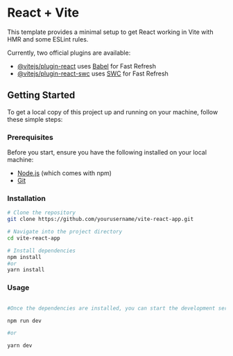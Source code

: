 # React + Vite

This template provides a minimal setup to get React working in Vite with HMR and some ESLint rules.

Currently, two official plugins are available:

- [@vitejs/plugin-react](https://github.com/vitejs/vite-plugin-react/blob/main/packages/plugin-react/README.md) uses [Babel](https://babeljs.io/) for Fast Refresh
- [@vitejs/plugin-react-swc](https://github.com/vitejs/vite-plugin-react-swc) uses [SWC](https://swc.rs/) for Fast Refresh


## Getting Started

To get a local copy of this project up and running on your machine, follow these simple steps:

### Prerequisites

Before you start, ensure you have the following installed on your local machine:

- [Node.js](https://nodejs.org/) (which comes with npm)
- [Git](https://git-scm.com/)

### Installation

```bash
# Clone the repository
git clone https://github.com/yourusername/vite-react-app.git

# Navigate into the project directory
cd vite-react-app

# Install dependencies
npm install
#or
yarn install

```
### Usage

```bash

#Once the dependencies are installed, you can start the development server:

npm run dev

#or

yarn dev

```